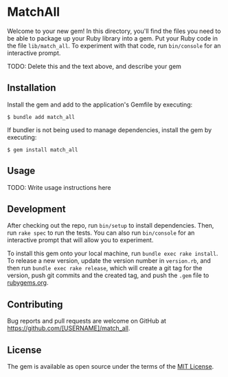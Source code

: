 # MatchAll

Welcome to your new gem! In this directory, you'll find the files you need to be able to package up your Ruby library into a gem. Put your Ruby code in the file `lib/match_all`. To experiment with that code, run `bin/console` for an interactive prompt.

TODO: Delete this and the text above, and describe your gem

## Installation

Install the gem and add to the application's Gemfile by executing:

    $ bundle add match_all

If bundler is not being used to manage dependencies, install the gem by executing:

    $ gem install match_all

## Usage

TODO: Write usage instructions here

## Development

After checking out the repo, run `bin/setup` to install dependencies. Then, run `rake spec` to run the tests. You can also run `bin/console` for an interactive prompt that will allow you to experiment.

To install this gem onto your local machine, run `bundle exec rake install`. To release a new version, update the version number in `version.rb`, and then run `bundle exec rake release`, which will create a git tag for the version, push git commits and the created tag, and push the `.gem` file to [rubygems.org](https://rubygems.org).

## Contributing

Bug reports and pull requests are welcome on GitHub at https://github.com/[USERNAME]/match_all.

## License

The gem is available as open source under the terms of the [MIT License](https://opensource.org/licenses/MIT).
